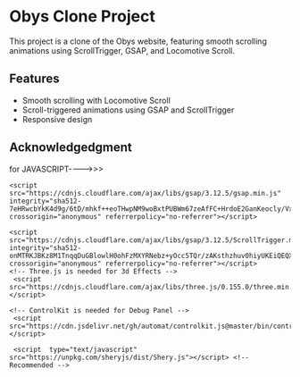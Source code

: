 # Obys Clone Project
This project is a clone of the Obys website, featuring smooth scrolling animations using ScrollTrigger, GSAP, and Locomotive Scroll.
## Features
- Smooth scrolling with Locomotive Scroll
- Scroll-triggered animations using GSAP and ScrollTrigger
- Responsive design
## Acknowledgedgment
<link rel="stylesheet" href="https://cdn.jsdelivr.net/npm/locomotive-scroll@3.5.4/dist/locomotive-scroll.css">
    <link rel="stylesheet" href="https://cdn.jsdelivr.net/npm/sheryjs/dist/Shery.css" />
    <!-- <link rel="stylesheet" href="https://unpkg.com/sheryjs/dist/Shery.css" /> -->
    <link href="https://cdn.jsdelivr.net/npm/remixicon@4.5.0/fonts/remixicon.css"
    rel="stylesheet"/>
    <link rel="stylesheet" href="https://cdnjs.cloudflare.com/ajax/libs/animate.css/3.7.0/animate.min.css">


for JAVASCRIPT---->>>
<script src="https://cdn.jsdelivr.net/npm/locomotive-scroll@3.5.4/dist/locomotive-scroll.js"></script>
    <script src="https://cdnjs.cloudflare.com/ajax/libs/gsap/3.12.5/gsap.min.js" integrity="sha512-7eHRwcbYkK4d9g/6tD/mhkf++eoTHwpNM9woBxtPUBWm67zeAfFC+HrdoE2GanKeocly/VxeLvIqwvCdk7qScg==" crossorigin="anonymous" referrerpolicy="no-referrer"></script>
    
    <script src="https://cdnjs.cloudflare.com/ajax/libs/gsap/3.12.5/ScrollTrigger.min.js" integrity="sha512-onMTRKJBKz8M1TnqqDuGBlowlH0ohFzMXYRNebz+yOcc5TQr/zAKsthzhuv0hiyUKEiQEQXEynnXCvNTOk50dg==" crossorigin="anonymous" referrerpolicy="no-referrer"></script>
    <!-- Three.js is needed for 3d Effects -->
     <script src="https://cdnjs.cloudflare.com/ajax/libs/three.js/0.155.0/three.min.js"></script>

    <!-- ControlKit is needed for Debug Panel -->
     <script src="https://cdn.jsdelivr.net/gh/automat/controlkit.js@master/bin/controlKit.min.js"></script>
    
     <script  type="text/javascript"  src="https://unpkg.com/sheryjs/dist/Shery.js"></script> <!-- Recommended -->
